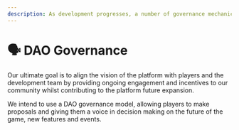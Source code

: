 ```yaml
---
description: As development progresses, a number of governance mechanics are planned.
---
```


# 🗣 DAO Governance

Our ultimate goal is to align the vision of the platform with players and the development team by providing ongoing engagement and incentives to our community whilst contributing to the platform future expansion.

We intend to use a DAO governance model, allowing players to make proposals and giving them a voice in decision making on the future of the game, new features and events.
